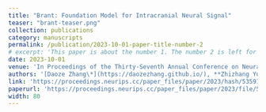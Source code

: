 ```yaml
---
title: "Brant: Foundation Model for Intracranial Neural Signal"
teaser: "brant-teaser.png"
collection: publications
category: manuscripts
permalink: /publication/2023-10-01-paper-title-number-2
# excerpt: 'This paper is about the number 1. The number 2 is left for future work.'
date: 2023-10-01
venue: 'In Proceedings of the Thirty-Seventh Annual Conference on Neural Information Processing Systems'
authors: '[Daoze Zhang\*](https://daozezhang.github.io/), **Zhizhang Yuan**\*, [Yang Yang](http://yangy.org/), [Junru Chen](https://mrnobodycali.github.io/), Jingjing Wang, Yafeng Li  (\*: equal contribution)'
link: 'https://proceedings.neurips.cc/paper_files/paper/2023/hash/535915d26859036410b0533804cee788-Abstract-Conference.html'
paperurl: 'https://proceedings.neurips.cc/paper_files/paper/2023/file/535915d26859036410b0533804cee788-Paper-Conference.pdf'
width: 80
---
```

